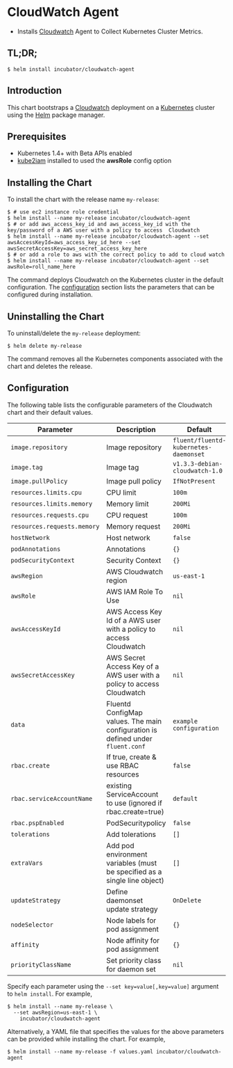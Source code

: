 # CloudWatch Agent

* Installs  [Cloudwatch](https://aws.amazon.com/cloudwatch/) Agent to Collect Kubernetes Cluster Metrics.

## TL;DR;

```console
$ helm install incubator/cloudwatch-agent
```

## Introduction

This chart bootstraps a [Cloudwatch](https://aws.amazon.com/cloudwatch/) deployment on a [Kubernetes](http://kubernetes.io) cluster using the [Helm](https://helm.sh) package manager.

## Prerequisites

- Kubernetes 1.4+ with Beta APIs enabled
- [kube2iam](../../stable/kube2iam) installed to used the **awsRole** config option

## Installing the Chart

To install the chart with the release name `my-release`:

```console
$ # use ec2 instance role credential
$ helm install --name my-release incubator/cloudwatch-agent
$ # or add aws_access_key_id and aws_access_key_id with the key/password of a AWS user with a policy to access  Cloudwatch
$ helm install --name my-release incubator/cloudwatch-agent --set awsAccessKeyId=aws_access_key_id_here --set awsSecretAccessKey=aws_secret_access_key_here
$ # or add a role to aws with the correct policy to add to cloud watch
$ helm install --name my-release incubator/cloudwatch-agent --set awsRole=roll_name_here
```

The command deploys Cloudwatch on the Kubernetes cluster in the default configuration. The [configuration](#configuration) section lists the parameters that can be configured during installation.

## Uninstalling the Chart

To uninstall/delete the `my-release` deployment:

```console
$ helm delete my-release
```

The command removes all the Kubernetes components associated with the chart and deletes the release.

## Configuration

The following table lists the configurable parameters of the Cloudwatch chart and their default values.

| Parameter                    | Description                                                                     | Default                               |
| ---------------------------- | ------------------------------------------------------------------------------- | --------------------------------------|
| `image.repository`           | Image repository                                                                | `fluent/fluentd-kubernetes-daemonset` |
| `image.tag`                  | Image tag                                                                       | `v1.3.3-debian-cloudwatch-1.0`        |
| `image.pullPolicy`           | Image pull policy                                                               | `IfNotPresent`                        |
| `resources.limits.cpu`       | CPU limit                                                                       | `100m`                                |
| `resources.limits.memory`    | Memory limit                                                                    | `200Mi`                               |
| `resources.requests.cpu`     | CPU request                                                                     | `100m`                                |
| `resources.requests.memory`  | Memory request                                                                  | `200Mi`                               |
| `hostNetwork`                | Host network                                                                    | `false`                               |
| `podAnnotations`             | Annotations                                                                     | `{}`                                  |
| `podSecurityContext`         | Security Context                                                                | `{}`                                  |
| `awsRegion`                  | AWS Cloudwatch region                                                           | `us-east-1`                           |
| `awsRole`                    | AWS IAM Role To Use                                                             | `nil`                                 |
| `awsAccessKeyId`             | AWS Access Key Id of a AWS user with a policy to access Cloudwatch              | `nil`                                 |
| `awsSecretAccessKey`         | AWS Secret Access Key of a AWS user with a policy to access Cloudwatch          | `nil`                                 |
| `data`                       | Fluentd ConfigMap values. The main configuration is defined under `fluent.conf` | `example configuration`               |
| `rbac.create`                | If true, create & use RBAC resources                                            | `false`                               |
| `rbac.serviceAccountName`    | existing ServiceAccount to use (ignored if rbac.create=true)                    | `default`                             |
| `rbac.pspEnabled`            | PodSecuritypolicy                                                               | `false`                               |
| `tolerations`                | Add tolerations                                                                 | `[]`                                  |
| `extraVars`                  | Add pod environment variables (must be specified as a single line object)       | `[]`                                  |
| `updateStrategy`             | Define daemonset update strategy                                                | `OnDelete`                            |
| `nodeSelector`               | Node labels for pod assignment                                                  | `{}`                                  |
| `affinity`                   | Node affinity for pod assignment                                                | `{}`                                  |
| `priorityClassName`          | Set priority class for daemon set                                               | `nil`                                 |



Specify each parameter using the `--set key=value[,key=value]` argument to `helm install`. For example,

```console
$ helm install --name my-release \
  --set awsRegion=us-east-1 \
    incubator/cloudwatch-agent
```

Alternatively, a YAML file that specifies the values for the above parameters can be provided while installing the chart. For example,

```console
$ helm install --name my-release -f values.yaml incubator/cloudwatch-agent
```
